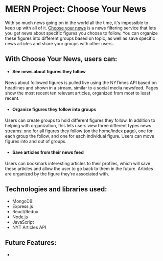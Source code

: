 # MERN Project: Choose Your News


With so much news going on in the world all the time, it's impossible to keep up with all of it.  [Choose your news](https://choose-your-news.onrender.com/) is a news filtering service that lets you get news about specific figures you choose to follow. You can organize these figures into different groups based on topic, as well as save specific news articles and share your groups with other users.


<!-- ![](images/WaterBnb_splash.png) -->



## With Choose Your News, users can:

- #### See news about figures they follow

News about followed figures is pulled live using the NYTimes API based on headlines and shown in a stream, similar to a social media newsfeed.  Pages show the most recent ten relevant articles, organized from most to least recent.

<!-- ![](images/listings_show_page.png) -->


- #### Organize figures they follow into groups

<!-- ![](images/reservation_form.png) -->

Users can create groups to hold different figures they follow.  In addition to helping with organization, this lets users view three different types news streams: one for all figures they follow (on the home/index page), one for each group the follow, and one for each individual figure.  Users can move figures into and out of groups.



- #### Save articles from their news feed

<!-- ![](images/Google_map.png) -->

Users can bookmark interesting articles to their profiles, which will save these articles and allow the user to go back to them in the future.  Articles are organized by the figure they're associated with.


<!-- ![](images/Google_map) -->



<!-- - #### See ratings and reviews; rate/review a property

![](images/reviews.png)

Users can read reviews of each listing, see ratings, and leave their own ratings/reviews.  This is *not* a full CRUD feature -- like AirBnb, WaterBnb doesn't allow users to delete or modify reviews, because it could create a conflict of interest.  Average rating is stored with each listing and dynamically recalculated whenever a user rates a property.  (For purposes of being a better demo, logged-in users can rate/review any property, but they can't rate/review the same property more than once in a day.) -->





<!-- ### This project also includes:
- Seed data
- A production README -->

## Technologies and libraries used:
- MongoDB
- Express.js
- React/Redux
- Node.js
- JavaScript
- NYT Articles API

<!-- ## Implementation Timeline:
-  -->

## Future Features:
- 
